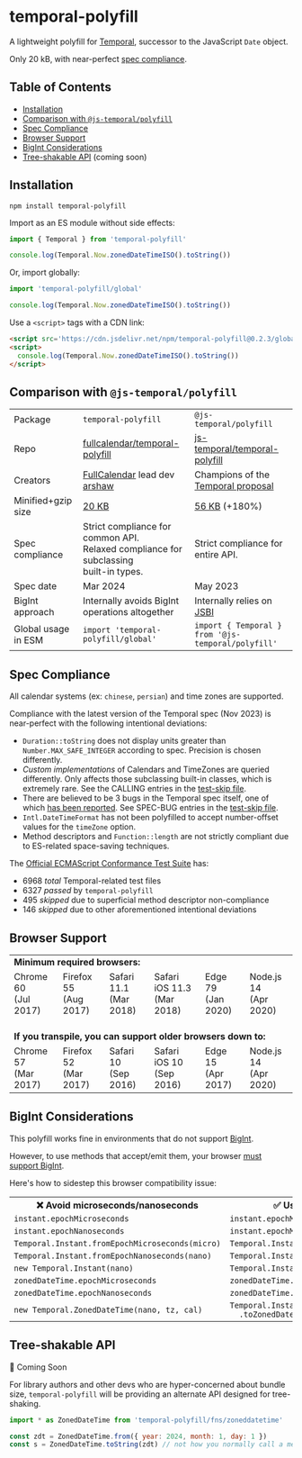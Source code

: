
# temporal-polyfill

A lightweight polyfill for [Temporal](https://tc39.es/proposal-temporal/docs/), successor to the JavaScript `Date` object.

Only 20 kB, with near-perfect [spec compliance](#spec-compliance).


## Table of Contents

- [Installation](#installation)
- [Comparison with `@js-temporal/polyfill`](#comparison-with-js-temporalpolyfill)
- [Spec Compliance](#spec-compliance)
- [Browser Support](#browser-support)
- [BigInt Considerations](#bigint-considerations)
- [Tree-shakable API](#tree-shakable-api) (coming soon)


## Installation

```
npm install temporal-polyfill
```

Import as an ES module without side effects:

```js
import { Temporal } from 'temporal-polyfill'

console.log(Temporal.Now.zonedDateTimeISO().toString())
```

Or, import globally:

```js
import 'temporal-polyfill/global'

console.log(Temporal.Now.zonedDateTimeISO().toString())
```

Use a `<script>` tags with a CDN link:

```html
<script src='https://cdn.jsdelivr.net/npm/temporal-polyfill@0.2.3/global.min.js'></script>
<script>
  console.log(Temporal.Now.zonedDateTimeISO().toString())
</script>
```


## Comparison with `@js-temporal/polyfill`

<table>
  <tr>
    <td>Package</td>
    <td>
      <code>temporal-polyfill</code>
    </td>
    <td>
      <code>@js-temporal/polyfill</code>
    </td>
  </tr>
  <tr>
    <td>Repo</td>
    <td>
      <a href='https://github.com/fullcalendar/temporal-polyfill'>
        fullcalendar/temporal-polyfill
      </a>
    </td>
    <td>
      <a href='https://github.com/js-temporal/temporal-polyfill'>
        js-temporal/temporal-polyfill
      </a>
    </td>
  </tr>
  <tr>
    <td>Creators</td>
    <td><a href='https://fullcalendar.io/'>FullCalendar</a> lead dev <a href='https://github.com/arshaw'>arshaw</a></td>
    <td>Champions of the <a href='https://github.com/tc39/proposal-temporal'>Temporal proposal</a></td>
  </tr>
  <tr>
    <td>Minified+gzip size</td>
    <td><a href='https://bundlephobia.com/package/temporal-polyfill'>20 KB<a></td>
    <td><a href='https://bundlephobia.com/package/@js-temporal/polyfill'>56 KB</a> (+180%)</td>
  </tr>
  <tr>
    <td>Spec compliance</td>
    <td>
      Strict compliance for common API.<br />
      Relaxed compliance for subclassing<br />built-in types.
    </td>
    <td>
      Strict compliance for entire API.
    </td>
  </tr>
  <tr>
    <td>Spec date</td>
    <td>
      Mar 2024
    </td>
    <td>
      May 2023
    </td>
  </tr>
  <tr>
    <td>BigInt approach</td>
    <td>Internally avoids BigInt operations altogether</td>
    <td>Internally relies on <a href='https://github.com/GoogleChromeLabs/jsbi'>JSBI</a></td>
  </tr>
  <tr>
    <td>Global usage in ESM</td>
    <td>
      <code>import 'temporal-polyfill/global'</code>
    </td>
    <td>
      <code>import { Temporal } from '@js-temporal/polyfill'</code>
    </td>
  </tr>
</table>


## Spec Compliance

All calendar systems (ex: `chinese`, `persian`) and time zones are supported.

Compliance with the latest version of the Temporal spec (Nov 2023) is near-perfect with the following intentional deviations:

- `Duration::toString` does not display units greater than `Number.MAX_SAFE_INTEGER` according to spec. Precision is chosen differently.
- *Custom implementations* of Calendars and TimeZones are queried differently. Only affects those subclassing built-in classes, which is extremely rare. See the CALLING entries in the [test-skip file](https://github.com/fullcalendar/temporal/blob/main/packages/temporal-polyfill/scripts/test-config/expected-failures.txt).
- There are believed to be 3 bugs in the Temporal spec itself, one of which [has been reported](https://github.com/tc39/proposal-temporal/issues/2742). See SPEC-BUG entries in the [test-skip file](https://github.com/fullcalendar/temporal/blob/main/packages/temporal-polyfill/scripts/test-config/expected-failures.txt).
- `Intl.DateTimeFormat` has not been polyfilled to accept number-offset values for the `timeZone` option.
- Method descriptors and `Function::length` are not strictly compliant due to ES-related space-saving techniques.

The [Official ECMAScript Conformance Test Suite](https://github.com/tc39/test262) has:

- 6968 *total* Temporal-related test files
- 6327 *passed* by `temporal-polyfill`
- 495 *skipped* due to superficial method descriptor non-compliance
- 146 *skipped* due to other aforementioned intentional deviations


## Browser Support

<table>
  <tr>
    <td colspan='6'>
      <strong>Minimum required browsers:</strong>
    </td>
  </tr>
  <tr>
    <!-- Computed from Libraries+Syntax in worksheet below  -->
    <td>Chrome 60<br />(Jul 2017)</td>
    <td>Firefox 55<br />(Aug 2017)</td>
    <td>Safari 11.1<br />(Mar 2018)</td>
    <td>Safari iOS 11.3<br />(Mar 2018)</td>
    <td>Edge 79<br />(Jan 2020)</td>
    <td>Node.js 14<br />(Apr 2020)</td>
  </tr>
  <tr>
    <td colspan='6'>
      <br />
      <strong>If you transpile, you can support older browsers down to:</strong>
    </td>
  </tr>
  <tr>
    <!-- Computed from Libraries in worksheet below  -->
    <td>Chrome 57<br />(Mar 2017)</td>
    <td>Firefox 52<br />(Mar 2017)</td>
    <td>Safari 10<br />(Sep 2016)</td>
    <td>Safari iOS 10<br />(Sep 2016)</td>
    <td>Edge 15<br />(Apr 2017)</td>
    <td>Node.js 14<br />(Apr 2020)</td>
  </tr>
</table>

<!--
## Browser Support Worksheet

Use caniuse's star feature to find intersection of features.

Libraries:
- [Intl.DateTimeFormat IANA time zone names](https://caniuse.com/mdn-javascript_builtins_intl_datetimeformat_datetimeformat_options_parameter_options_timezone_parameter_iana_time_zones)
- [Number.isInteger](https://caniuse.com/mdn-javascript_builtins_number_isinteger)
- [Number.isSafeInteger] (https://caniuse.com/mdn-javascript_builtins_number_issafeinteger)
- [String::padStart](https://caniuse.com/mdn-javascript_builtins_string_padstart)
- [WeakMap](https://caniuse.com/mdn-javascript_builtins_weakmap)

Syntax:
- [Classes](https://caniuse.com/es6-class)
- [Exponentiation](https://caniuse.com/mdn-javascript_operators_exponentiation)
- [Spread in array literals](https://caniuse.com/mdn-javascript_operators_spread_spread_in_arrays)
- [Spread in function calls](https://caniuse.com/mdn-javascript_operators_spread_spread_in_function_calls)
- [Spread in object literals](https://caniuse.com/mdn-javascript_operators_spread_spread_in_object_literals)

BigInt (https://caniuse.com/bigint):
- Chrome 67 (May 2018)
- Firefox 68 (Jul 2019)
- Safari 14 (Sep 2020)
- Safari iOS 14 (Sep 2020)
- Edge 79 (Jan 2020)

Node.js is always 14 because the test-runner doesn't work with lower
-->


## BigInt Considerations

This polyfill works fine in environments that do not support [BigInt](https://developer.mozilla.org/en-US/docs/Web/JavaScript/Reference/Global_Objects/BigInt).

However, to use methods that accept/emit them, your browser [must support BigInt](https://caniuse.com/bigint).

Here's how to sidestep this browser compatibility issue:

<table>
  <tr>
    <th>❌ Avoid microseconds/nanoseconds</th>
    <th>✅ Use milliseconds instead</th>
  </tr>
  <tr>
    <td><code>instant.epochMicroseconds</code></td>
    <td><code>instant.epochMilliseconds</code></td>
  </tr>
  <tr>
    <td><code>instant.epochNanoseconds</code></td>
    <td><code>instant.epochMilliseconds</code></td>
  </tr>
  <tr>
    <td><code>Temporal.Instant.fromEpochMicroseconds(micro)</code></td>
    <td><code>Temporal.Instant.fromEpochMilliseconds(milli)</code></td>
  </tr>
  <tr>
    <td><code>Temporal.Instant.fromEpochNanoseconds(nano)</code></td>
    <td><code>Temporal.Instant.fromEpochMilliseconds(milli)</code></td>
  </tr>
  <tr>
    <td><code>new Temporal.Instant(nano)</code></td>
    <td><code>Temporal.Instant.fromEpochMilliseconds(milli)</code></td>
  </tr>
  <tr>
    <td><code>zonedDateTime.epochMicroseconds</code></td>
    <td><code>zonedDateTime.epochMilliseconds</code></td>
  </tr>
  <tr>
    <td><code>zonedDateTime.epochNanoseconds</code></td>
    <td><code>zonedDateTime.epochMilliseconds</code></td>
  </tr>
  <tr>
    <td>
      <code>new Temporal.ZonedDateTime(nano, tz, cal)</code>
    </td>
    <td>
      <code>Temporal.Instant.fromEpochMilliseconds(milli)</code><br />
      <code>&nbsp;&nbsp;.toZonedDateTimeISO() // or toZonedDateTime</code>
    </td>
</table>


## Tree-shakable API

🚧 Coming Soon

For library authors and other devs who are hyper-concerned about bundle size, `temporal-polyfill` will be providing an alternate API designed for tree-shaking.

```js
import * as ZonedDateTime from 'temporal-polyfill/fns/zoneddatetime'

const zdt = ZonedDateTime.from({ year: 2024, month: 1, day: 1 })
const s = ZonedDateTime.toString(zdt) // not how you normally call a method!
```

